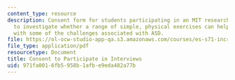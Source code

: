 ```yaml
---
content_type: resource
description: Consent form for students participating in an MIT research study designed
  to investigate whether a range of simple, physical exercises can help MIT students
  with some of the challenges associated with ASD.
file: https://ol-ocw-studio-app-qa.s3.amazonaws.com/courses/es-s71-increasing-your-physical-intelligence-enhancing-your-social-smarts-spring-2014/971fa0016fb5958b1afbe9eda482a77b_MITES_S71S14_cons_inter.pdf
file_type: application/pdf
resourcetype: Document
title: Consent to Participate in Interviews
uid: 971fa001-6fb5-958b-1afb-e9eda482a77b
---
```

